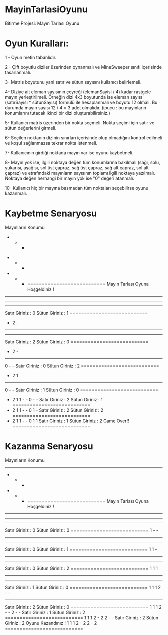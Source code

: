 # MayinTarlasiOyunu

Bitirme Projesi: Mayın Tarlası Oyunu

# Oyun Kuralları:

1 - Oyun metin tabanlıdır.

2 - Çift boyutlu diziler üzerinden oynanmalı ve MineSweeper sınıfı içerisinde tasarlanmalı.

3- Matris boyutunu yani satır ve sütun sayısını kullanıcı belirlemeli.

4- Diziye ait eleman sayısının çeyreği (elemanSayisi / 4) kadar rastgele mayın yerleştirilmeli. Örneğin dizi 4x3 boyutunda ise eleman sayısı (satırSayısı * sütunSayısı) formülü ile hesaplanmalı ve boyutu 12 olmalı. Bu durumda mayın sayısı 12 / 4 = 3 adet olmalıdır. (ipucu : bu mayınların konumlarını tutacak ikinci bir dizi oluşturabilirsiniz.)

5- Kullanıcı matris üzerinden bir nokta seçmeli. Nokta seçimi için satır ve sütun değerlerini girmeli.

6- Seçilen noktanın dizinin sınırları içerisinde olup olmadığını kontrol edilmeli ve koşul sağlanmazsa tekrar nokta istenmeli.

7- Kullanıcının girdiği noktada mayın var ise oyunu kaybetmeli.

8- Mayın yok ise, ilgili noktaya değen tüm konumlarına bakılmalı (sağı, solu, yukarısı, aşağısı, sol üst çapraz, sağ üst çapraz, sağ alt çapraz, sol alt çapraz) ve etrafındaki mayınların sayısının toplamı ilgili noktaya yazılmalı. Noktaya değen herhangi bir mayın yok ise "0" değeri atanmalı.

10- Kullanıcı hiç bir mayına basmadan tüm noktaları seçebilirse oyunu kazanmalı.


# Kaybetme Senaryosu

Mayınların Konumu
* - - 
- - * 
- - - ===========================
Mayın Tarlası Oyuna Hoşgeldiniz !
- - - 
- - - 
- - - 
Satır Giriniz : 0
Sütun Giriniz : 1 ===========================
- 2 - 
- - - 
- - - 
Satır Giriniz : 2
Sütun Giriniz : 0 ===========================
- 2 - 
- - - 
0 - - 
Satır Giriniz : 0
Sütun Giriniz : 2 ===========================
- 2 1 
- - - 
0 - - 
Satır Giriniz : 1
Sütun Giriniz : 0 ===========================
- 2 1 
1 - - 
0 - - 
Satır Giriniz : 2
Sütun Giriniz : 1 ===========================
- 2 1 
1 - - 
0 1 - 
Satır Giriniz : 2
Sütun Giriniz : 2 ===========================
- 2 1 
1 - - 
0 1 1 
Satır Giriniz : 1
Sütun Giriniz : 2
Game Over!! ===========================


# Kazanma Senaryosu

Mayınların Konumu
- - - 
- * - 
- * - ===========================
Mayın Tarlası Oyuna Hoşgeldiniz !
- - - 
- - - 
- - - 
Satır Giriniz : 0
Sütun Giriniz : 0 ===========================
1 - - 
- - - 
- - - 
Satır Giriniz : 0
Sütun Giriniz : 1 ===========================
1 1 - 
- - - 
- - - 
Satır Giriniz : 0
Sütun Giriniz : 2 ===========================
1 1 1 
- - - 
- - - 
Satır Giriniz : 1
Sütun Giriniz : 0 ===========================
1 1 1 
2 - - 
- - - 
Satır Giriniz : 2
Sütun Giriniz : 0 ===========================
1 1 1 
2 - - 
2 - - 
Satır Giriniz : 1
Sütun Giriniz : 2 ===========================
1 1 1 
2 - 2 
2 - - 
Satır Giriniz : 2
Sütun Giriniz : 2
Oyunu Kazandınız !
1 1 1 
2 - 2 
2 - 2 ===========================
